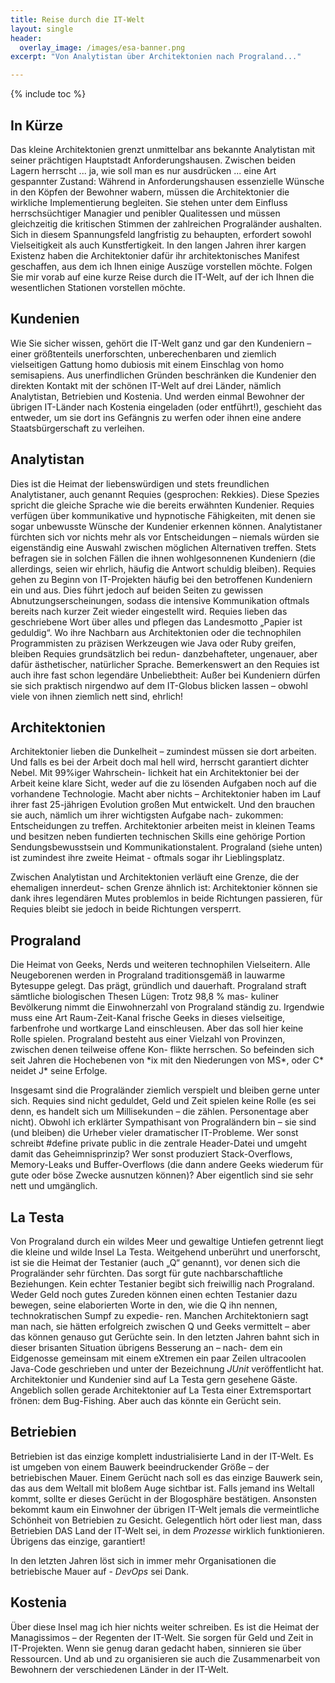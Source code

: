 ```yaml
---
title: Reise durch die IT-Welt
layout: single
header:
  overlay_image: /images/esa-banner.png
excerpt: "Von Analytistan über Architektonien nach Prograland..."

---
```


{% include toc %}

## In Kürze

Das kleine Architektonien grenzt unmittelbar ans bekannte Analytistan mit seiner prächtigen Hauptstadt Anforderungshausen. Zwischen beiden Lagern herrscht ... ja, wie soll man es nur ausdrücken ... eine Art gespannter Zustand: Während in Anforderungshausen essenzielle Wünsche in den Köpfen der Bewohner wabern, müssen die Architektonier die wirkliche Implementierung begleiten. Sie stehen unter dem Einfluss herrschsüchtiger Managier und penibler Qualitessen und müssen gleichzeitig die kritischen Stimmen der zahlreichen Prograländer aushalten.
Sich in diesem Spannungsfeld langfristig zu behaupten, erfordert sowohl Vielseitigkeit als auch Kunstfertigkeit. In den langen Jahren ihrer kargen Existenz haben die Architektonier dafür ihr architektonisches Manifest geschaffen, aus dem ich Ihnen einige Auszüge
vorstellen möchte.
Folgen Sie mir vorab auf eine kurze Reise durch die IT-Welt, auf der ich Ihnen die wesentlichen Stationen vorstellen möchte.

## Kundenien
Wie Sie sicher wissen, gehört die IT-Welt ganz und gar den Kundeniern – einer größtenteils unerforschten, unberechenbaren und ziemlich vielseitigen Gattung homo dubiosis mit einem Einschlag von homo semisapiens. Aus unerfindlichen Gründen beschränken die Kundenier den direkten Kontakt mit der schönen IT-Welt auf drei Länder, nämlich Analytistan, Betriebien und Kostenia. Und werden einmal Bewohner der übrigen IT-Länder nach Kostenia eingeladen (oder entführt!), geschieht das entweder, um sie dort ins Gefängnis zu werfen oder ihnen eine andere Staatsbürgerschaft zu verleihen.

## Analytistan

Dies ist die Heimat der liebenswürdigen und stets freundlichen Analytistaner, auch genannt Requies (gesprochen: Rekkies). Diese Spezies spricht die gleiche Sprache wie die bereits erwähnten Kundenier. Requies verfügen über kommunikative und hypnotische Fähigkeiten, mit denen sie sogar unbewusste Wünsche der Kundenier erkennen können. Analytistaner fürchten sich vor nichts mehr als vor Entscheidungen – niemals würden sie eigenständig eine Auswahl zwischen möglichen Alternativen treffen. Stets befragen sie in solchen Fällen die ihnen wohlgesonnenen Kundeniern (die allerdings, seien wir ehrlich, häufig die Antwort schuldig bleiben).
Requies gehen zu Beginn von IT-Projekten häufig bei den betroffenen Kundeniern ein und aus. Dies führt jedoch auf beiden Seiten zu gewissen Abnutzungserscheinungen, sodass die intensive Kommunikation oftmals bereits nach kurzer Zeit wieder eingestellt wird.
Requies lieben das geschriebene Wort über alles und pflegen das Landesmotto „Papier ist geduldig“. Wo ihre Nachbarn aus Architektonien oder die technophilen Programmisten zu präzisen Werkzeugen wie Java oder Ruby greifen, bleiben Requies grundsätzlich bei redun- danzbehafteter, ungenauer, aber dafür ästhetischer, natürlicher Sprache.
Bemerkenswert an den Requies ist auch ihre fast schon legendäre Unbeliebtheit: Außer bei Kundeniern dürfen sie sich praktisch nirgendwo auf dem IT-Globus blicken lassen – obwohl viele von ihnen ziemlich nett sind, ehrlich!

## Architektonien

Architektonier lieben die Dunkelheit – zumindest müssen sie dort arbeiten. Und falls es bei der Arbeit doch mal hell wird, herrscht garantiert dichter Nebel. Mit 99%iger Wahrschein- lichkeit hat ein Architektonier bei der Arbeit keine klare Sicht, weder auf die zu lösenden Aufgaben noch auf die vorhandene Technologie.
Macht aber nichts – Architektonier haben im Lauf ihrer fast 25-jährigen Evolution großen Mut entwickelt. Und den brauchen sie auch, nämlich um ihrer wichtigsten Aufgabe nach- zukommen: Entscheidungen zu treffen. Architektonier arbeiten meist in kleinen Teams und besitzen neben fundierten technischen Skills eine gehörige Portion Sendungsbewusstsein und Kommunikationstalent. Prograland (siehe unten) ist
zumindest ihre zweite Heimat - oftmals sogar ihr Lieblingsplatz.

Zwischen Analytistan und Architektonien verläuft eine Grenze, die der ehemaligen innerdeut- schen Grenze ähnlich ist: Architektonier können sie dank ihres legendären Mutes problemlos in beide Richtungen passieren, für Requies bleibt sie jedoch in beide Richtungen versperrt.

## Prograland

Die Heimat von Geeks, Nerds und weiteren technophilen Vielseitern. Alle Neugeborenen werden in Prograland traditionsgemäß in lauwarme Bytesuppe gelegt. Das prägt, gründlich und dauerhaft. Prograland straft sämtliche biologischen Thesen Lügen: Trotz 98,8 % mas- kuliner Bevölkerung nimmt die Einwohnerzahl von Prograland ständig zu. Irgendwie muss eine Art Raum-Zeit-Kanal frische Geeks in dieses vielseitige, farbenfrohe und wortkarge Land einschleusen. Aber das soll hier keine Rolle spielen.
Prograland besteht aus einer Vielzahl von Provinzen, zwischen denen teilweise offene Kon- flikte herrschen. So befeinden sich seit Jahren die Hochebenen von \*ix mit den Niederungen von MS\*, oder C\* neidet J\* seine Erfolge.

Insgesamt sind die Prograländer ziemlich verspielt und bleiben gerne unter sich. Requies sind nicht geduldet, Geld und Zeit spielen keine Rolle (es sei denn, es handelt sich um Millisekunden – die zählen. Personentage aber nicht).
Obwohl ich erklärter Sympathisant von Prograländern bin – sie sind (und bleiben) die Urheber vieler dramatischer IT-Probleme. Wer sonst schreibt #define private public in die zentrale Header-Datei und umgeht damit das Geheimnisprinzip? Wer sonst produziert Stack-Overflows, Memory-Leaks und Buffer-Overflows (die dann andere Geeks wiederum für gute oder böse Zwecke ausnutzen können)? Aber eigentlich sind sie sehr nett und umgänglich.

## La Testa
Von Prograland durch ein wildes Meer und gewaltige Untiefen getrennt liegt die kleine und wilde Insel La Testa. Weitgehend unberührt und unerforscht, ist sie die Heimat der Testanier (auch „Q“ genannt), vor denen sich die Prograländer sehr fürchten. Das sorgt für gute nachbarschaftliche Beziehungen. Kein echter Testanier begibt sich freiwillig nach Prograland. Weder Geld noch gutes Zureden können einen echten Testanier dazu bewegen, seine elaborierten Worte in den, wie die Q ihn nennen, technokratischen Sumpf zu expedie- ren. Manchen Architektoniern sagt man nach, sie hätten erfolgreich zwischen Q und Geeks vermittelt – aber das können genauso gut Gerüchte sein.
In den letzten Jahren bahnt sich in dieser brisanten Situation übrigens Besserung an – nach- dem ein Eidgenosse gemeinsam mit einem eXtremen ein paar Zeilen ultracoolen Java-Code geschrieben und unter der Bezeichnung _JUnit_ veröffentlicht hat.
Architektonier und Kundenier sind auf La Testa gern gesehene Gäste. Angeblich sollen gerade Architektonier auf La Testa einer Extremsportart frönen: dem Bug-Fishing. Aber auch das könnte ein Gerücht sein.

## Betriebien
Betriebien ist das einzige komplett industrialisierte Land in der IT-Welt. Es ist umgeben von einem Bauwerk beeindruckender Größe – der betriebischen Mauer. Einem Gerücht nach soll es das einzige Bauwerk sein, das aus dem Weltall mit bloßem Auge sichtbar ist. Falls jemand ins Weltall kommt, sollte er dieses Gerücht in der Blogosphäre bestätigen. Ansonsten bekommt kaum ein Einwohner der übrigen IT-Welt jemals die vermeintliche Schönheit von Betriebien zu Gesicht.
Gelegentlich hört oder liest man, dass Betriebien DAS Land der IT-Welt sei, in dem _Prozesse_ wirklich funktionieren. Übrigens das einzige, garantiert!

In den letzten Jahren löst sich in immer mehr Organisationen die betriebische Mauer
auf - _DevOps_ sei Dank.

## Kostenia

Über diese Insel mag ich hier nichts weiter schreiben. Es ist die Heimat der Managissimos – der Regenten der IT-Welt. Sie sorgen für Geld und Zeit in IT-Projekten. Wenn sie genug daran gedacht haben, sinnieren sie über Ressourcen. Und ab und zu organisieren sie auch die Zusammenarbeit von Bewohnern der verschiedenen Länder in der IT-Welt.
